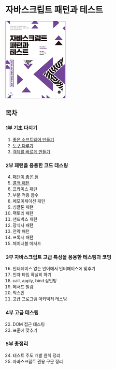 # 자바스크립트 패턴과 테스트 

![Cover](assets/cover.png)

## 목차

### 1부 기초 다지기
1. [좋은 소프트웨어 만들기](./1부_기초_다지기/01_좋은_소프트웨어_만들기.md)
2. [도구 다루기](./1부_기초_다지기/02_도구_다루기.md)
3. [객체를 바르게 만들기](./1부_기초_다지기/03_객체를_바르게_만들기.md)

### 2부 패턴을 응용한 코드 테스팅
4. [패턴이 좋은 점](./2부_패턴을_응용한_코드_테스팅/04_패턴이_좋은_점.md)
5. [콜백 패턴](./2부_패턴을_응용한_코드_테스팅/05_콜백_패턴.md)
6. [프라미스 패턴](./2부_패턴을_응용한_코드_테스팅/06_프라미스_패턴.md)
7. 부분 적용 함수
8. 메모이제이션 패턴
9. 싱글톤 패턴
10. 팩토리 패턴
11. 샌드박스 패턴
12. 장식자 패턴
13. 전략 패턴
14. 프록시 패턴
15. 체이너블 메서드

### 3부 자바스크립트 고급 특성을 응용한 테스팅과 코딩
16. 인터페이스 없는 언어에서 인터페이스에 맞추기
17. 인자 타입 확실히 하기
18. call, apply, bind 삼인방
19. 메서드 빌림
20. 믹스인
21. 고급 프로그램 아키텍처 테스팅

### 4부 고급 테스팅
22. DOM 접근 테스팅
23. 표준에 맞추기

### 5부 총정리
24. 테스트 주도 개발 원칙 정리
25. 자바스크립트 관용 구문 정리
